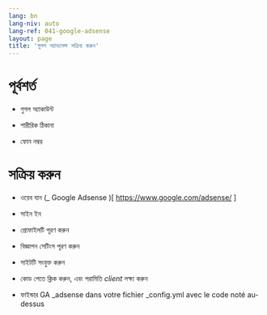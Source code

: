 ```yaml
---
lang: bn
lang-niv: auto
lang-ref: 041-google-adsense
layout: page
title: 'গুগল অ্যাডসেন্স সক্রিয় করুন'
---
```


# পূর্বশর্ত
* গুগল  অ্যাকাউন্ট 


* শারীরিক ঠিকানা  


* ফোন নম্বর  




# সক্রিয় করুন
* ওয়েব যান   (_  Google Adsense  )[  https://www.google.com/adsense/  ]  


* সাইন ইন  


*  প্রোফাইলটি পূরণ করুন 


* বিজ্ঞাপন সেটিংস পূরণ করুন  


*  সাইটটি সংযুক্ত করুন


* কোড পেতে ক্লিক করুন, এবং পরামিতি   _client_   লক্ষ্য করুন


* ফাইন্ডার GA  _adsense dans votre fichier \_config.yml avec le code noté au-dessus
  

  


